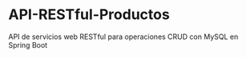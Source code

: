 # API-RESTful-Productos
API de servicios web RESTful para operaciones CRUD con MySQL en Spring Boot
